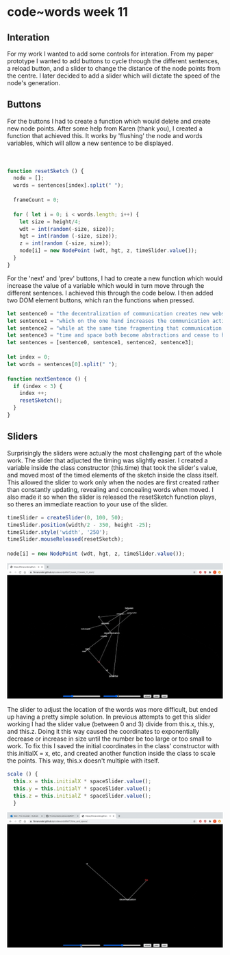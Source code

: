 # code~words week 11
## Interation
For my work I wanted to add some controls for interation. From my paper prototype I wanted to add buttons to cycle through the different sentences, a reload button, and a slider to change the distance of the node points from the centre. I later decided to add a slider which will dictate the speed of the node's generation.

## Buttons
For the buttons I had to create a function which would delete and create new node points. After some help from Karen (thank you), I created a function that achieved this. It works by 'flushing' the node and words variables, which will allow a new sentence to be displayed.
``` javascript


function resetSketch () {
  node = [];
  words = sentences[index].split(" ");

  frameCount = 0;

  for ( let i = 0; i < words.length; i++) {
    let size = height/4;
    wdt = int(random(-size, size));
    hgt = int(random (-size, size));
    z = int(random (-size, size));
    node[i] = new NodePoint (wdt, hgt, z, timeSlider.value());
  }
}
```
For the 'next' and 'prev' buttons, I had to create a new function which would increase the value of a variable which would in turn move through the different sentences. I achieved this through the code below. I then added two DOM element buttons, which ran the functions when pressed.

``` javascript
let sentence0 = "the decentralization of communication creates new webs of potential interaction between atomized individuals"; 
let sentence1 = "which on the one hand increases the communication activities carried out";
let sentence2 = "while at the same time fragmenting that communication into more numerous communications of shorter duration"; 
let sentence3 = "time and space both become abstractions and cease to have meaning or value in themselves";
let sentences = [sentence0, sentence1, sentence2, sentence3];

let index = 0;
let words = sentences[0].split(" ");

function nextSentence () {
  if (index < 3) {
    index ++;
    resetSketch();
  }
}
```
## Sliders
Surprisingly the sliders were actually the most challenging part of the whole work. The slider that adjucted the timing was slightly easier. I created a variable inside the class constructor (this.time) that took the slider's value, and moved most of the timed elements of the sketch inside the class itself. This allowed the slider to work only when the nodes are first created rather than constantly updating, revealing and concealing words when moved. I also made it so when the slider is released the resetSketch function plays, so theres an immediate reaction to your use of the slider.
``` javascript
timeSlider = createSlider(0, 100, 50);
timeSlider.position(width/2 - 350, height -25);
timeSlider.style('width', '250');
timeSlider.mouseReleased(resetSketch);
  
node[i] = new NodePoint (wdt, hgt, z, timeSlider.value());
```
<img src="not_working.gif">

The slider to adjust the location of the words was more difficult, but ended up having a pretty simple solution. In previous attempts to get this slider working I had the slider value (between 0 and 3) divide from this.x, this.y, and this.z. Doing it this way caused the coordinates to exponentially decrease or increase in size until the number be too large or too small to work. To fix this I saved the initial coordinates in the class' constructor with this.initialX = x, etc, and created another function inside the class to scale the points. This way, this.x doesn't multiple with itself.
``` javascript
scale () {
  this.x = this.initialX * spaceSlider.value(); 
  this.y = this.initialY * spaceSlider.value();
  this.z = this.initialZ * spaceSlider.value(); 
  }
```
<img src="working.gif">

